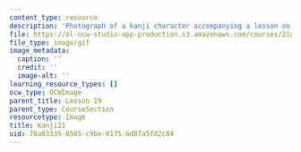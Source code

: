 ```yaml
---
content_type: resource
description: 'Photograph of a kanji character accompanying a lesson on Japanese. '
file: https://ol-ocw-studio-app-production.s3.amazonaws.com/courses/21g-504-japanese-iv-spring-2009/78a833358505c9be01756d87a5fd2c84_Kanji21.gif
file_type: image/gif
image_metadata:
  caption: ''
  credit: ''
  image-alt: ''
learning_resource_types: []
ocw_type: OCWImage
parent_title: Lesson 19
parent_type: CourseSection
resourcetype: Image
title: Kanji21
uid: 78a83335-8505-c9be-0175-6d87a5fd2c84
---
```

